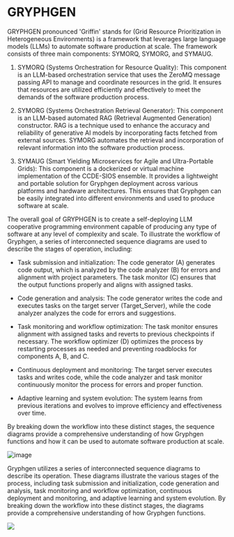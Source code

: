 # GRYPHGEN

GRYPHGEN pronounced 'Griffin' stands for (Grid Resource Prioritization in Heterogeneous Environments) is a framework that leverages large language models (LLMs) to automate software production at scale. The framework consists of three main components: SYMORQ, SYMORG, and SYMAUG.

1. SYMORQ (Systems Orchestration for Resource Quality): This component is an LLM-based orchestration service that uses the ZeroMQ message passing API to manage and coordinate resources in the grid. It ensures that resources are utilized efficiently and effectively to meet the demands of the software production process.

2. SYMORG (Systems Orchestration Retrieval Generator): This component is an LLM-based automated RAG (Retrieval Augmented Generation) constructor. RAG is a technique used to enhance the accuracy and reliability of generative AI models by incorporating facts fetched from external sources. SYMORG automates the retrieval and incorporation of relevant information into the software production process.

3. SYMAUG (Smart Yielding Microservices for Agile and Ultra-Portable Grids): This component is a dockerized or virtual machine implementation of the CCDE-SIOS ensemble. It provides a lightweight and portable solution for Gryphgen deployment across various platforms and hardware architectures. This ensures that Gryphgen can be easily integrated into different environments and used to produce software at scale.

The overall goal of GRYPHGEN is to create a self-deploying LLM cooperative programming environment capable of producing any type of software at any level of complexity and scale. To illustrate the workflow of Gryphgen, a series of interconnected sequence diagrams are used to describe the stages of operation, including:

- Task submission and initialization: The code generator (A) generates code output, which is analyzed by the code analyzer (B) for errors and alignment with project parameters. The task monitor (C) ensures that the output functions properly and aligns with assigned tasks.

- Code generation and analysis: The code generator writes the code and executes tasks on the target server (Target_Server), while the code analyzer analyzes the code for errors and suggestions.

- Task monitoring and workflow optimization: The task monitor ensures alignment with assigned tasks and reverts to previous checkpoints if necessary. The workflow optimizer (D) optimizes the process by restarting processes as needed and preventing roadblocks for components A, B, and C.

- Continuous deployment and monitoring: The target server executes tasks and writes code, while the code analyzer and task monitor continuously monitor the process for errors and proper function.

- Adaptive learning and system evolution: The system learns from previous iterations and evolves to improve efficiency and effectiveness over time.

By breaking down the workflow into these distinct stages, the sequence diagrams provide a comprehensive understanding of how Gryphgen functions and how it can be used to automate software production at scale.

![image](https://github.com/danindiana/GRYPHGEN/assets/3030588/525370bc-a8f2-46c6-98bd-58590e3d2a8f)

Gryphgen utilizes a series of interconnected sequence diagrams to describe its operation. These diagrams illustrate the various stages of the process, including task submission and initialization, code generation and analysis, task monitoring and workflow optimization, continuous deployment and monitoring, and adaptive learning and system evolution. By breaking down the workflow into these distinct stages, the diagrams provide a comprehensive understanding of how Gryphgen functions.


[![](https://mermaid.ink/img/pako:eNp1kcFOwzAMhl8l8rmrmrR0bQ5Ik4CdJmDTDqBeosYqFWoyklQwpr077rqJASMnx_7y-7ezg9pqBAke33o0Nd60qnGqqwyjs_bo2GRyzVZPi_vlo2S3JlDGEds67NAEP4JjfUCP7FyyO-veldP_0fMzmpRXQbnAGjToVGhNwwZfF_HZmsSXg10fSNzb3tX4rUzlnz5m3reNuUD-8TAfu-Pv3sfBhm1I9kBCNMrJKuoDDRF06DrVatrlbnhbQXihoSuQFGrlXiuozJ441Qe72poaZHA9RtBvNMkc935KbpR5tvb8CnIHHyCFyOIi46lIiqtpXqaliGALkmdJnIqM87RM8oTzfB_B50EgifM0z0Q5LfK8EFwUZQSo22DdYvz5g_39F1sCoCM?type=png)](https://mermaid.live/edit#pako:eNp1kcFOwzAMhl8l8rmrmrR0bQ5Ik4CdJmDTDqBeosYqFWoyklQwpr077rqJASMnx_7y-7ezg9pqBAke33o0Nd60qnGqqwyjs_bo2GRyzVZPi_vlo2S3JlDGEds67NAEP4JjfUCP7FyyO-veldP_0fMzmpRXQbnAGjToVGhNwwZfF_HZmsSXg10fSNzb3tX4rUzlnz5m3reNuUD-8TAfu-Pv3sfBhm1I9kBCNMrJKuoDDRF06DrVatrlbnhbQXihoSuQFGrlXiuozJ441Qe72poaZHA9RtBvNMkc935KbpR5tvb8CnIHHyCFyOIi46lIiqtpXqaliGALkmdJnIqM87RM8oTzfB_B50EgifM0z0Q5LfK8EFwUZQSo22DdYvz5g_39F1sCoCM)


